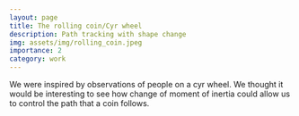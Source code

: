 ```yaml
---
layout: page
title: The rolling coin/Cyr wheel 
description: Path tracking with shape change
img: assets/img/rolling_coin.jpeg
importance: 2
category: work
---
```


We were inspired by observations of people on a cyr wheel. We thought it would be interesting to see how change of moment of inertia could allow us to control the path that a coin follows.
